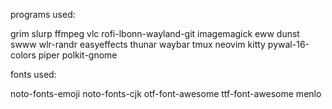 programs used:

grim slurp ffmpeg vlc rofi-lbonn-wayland-git imagemagick eww dunst swww wlr-randr easyeffects thunar waybar tmux neovim kitty pywal-16-colors piper polkit-gnome

fonts used:

noto-fonts-emoji noto-fonts-cjk otf-font-awesome ttf-font-awesome menlo
